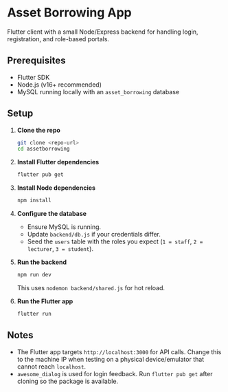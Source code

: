 # Asset Borrowing App

Flutter client with a small Node/Express backend for handling login, registration, and role-based portals.

## Prerequisites

- Flutter SDK
- Node.js (v16+ recommended)
- MySQL running locally with an `asset_borrowing` database

## Setup

1. **Clone the repo**
   ```bash
   git clone <repo-url>
   cd assetborrowing
   ```
2. **Install Flutter dependencies**
   ```bash
   flutter pub get
   ```
3. **Install Node dependencies**
   ```bash
   npm install
   ```
4. **Configure the database**
   - Ensure MySQL is running.
   - Update `backend/db.js` if your credentials differ.
   - Seed the `users` table with the roles you expect (`1 = staff`, `2 = lecturer`, `3 = student`).

5. **Run the backend**
   ```bash
   npm run dev
   ```
   This uses `nodemon backend/shared.js` for hot reload.

6. **Run the Flutter app**
   ```bash
   flutter run
   ```

## Notes

- The Flutter app targets `http://localhost:3000` for API calls. Change this to the machine IP when testing on a physical device/emulator that cannot reach `localhost`.
- `awesome_dialog` is used for login feedback. Run `flutter pub get` after cloning so the package is available.

